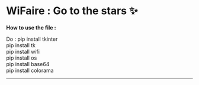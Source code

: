 # WiFaire : Go to the stars ✨

  __How to use the file :__

Do :  pip install tkinter <br>
      pip install tk <br>
      pip install wifi <br>
      pip install os <br>
      pip install base64 <br>
      pip install colorama <br>
      <hr>

      
